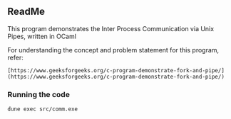 ## ReadMe
This program demonstrates the Inter Process Communication via Unix Pipes, written in OCaml

For understanding the concept and problem statement for this program, refer: 
```
[https://www.geeksforgeeks.org/c-program-demonstrate-fork-and-pipe/](https://www.geeksforgeeks.org/c-program-demonstrate-fork-and-pipe/)
```
### Running the code
```
dune exec src/comm.exe
```
